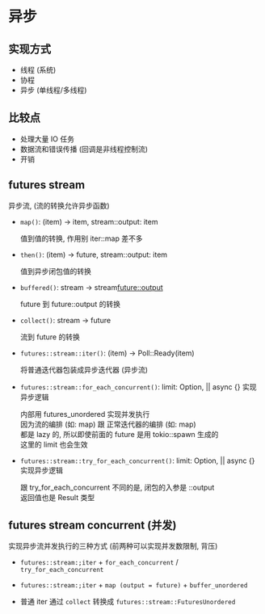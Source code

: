 # 异步

## 实现方式

- 线程 (系统)
- 协程
- 异步 (单线程/多线程)

## 比较点

- 处理大量 IO 任务
- 数据流和错误传播 (回调是非线程控制流)
- 开销

## futures stream

异步流, (流的转换允许异步函数)

- `map()`: (item) -> item, stream::output: item

  值到值的转换, 作用别 iter::map 差不多

- `then()`: (item) -> future<item>, stream::output: item

  值到异步闭包值的转换

- `buffered()`: stream<future> -> stream<future::output>

  future 到 future::output 的转换

- `collect()`: stream -> future

  流到 future 的转换

- `futures::stream::iter()`: (item) -> Poll::Ready(item)

  将普通迭代器包装成异步迭代器 (异步流)

- `futures::stream::for_each_concurrent()`: limit: Option<u32>, || async {} 实现异步逻辑

  内部用 futures_unordered 实现并发执行  
  因为流的编排 (如: map) 跟 正常迭代器的编排 (如: map)  
  都是 lazy 的, 所以即使前面的 future 是用 tokio::spawn 生成的  
  这里的 limit 也会生效

- `futures::stream::try_for_each_concurrent()`: limit: Option<u32>, || async {} 实现异步逻辑

  跟 try_for_each_concurrent 不同的是, 闭包的入参是 <item as Result>::output  
  返回值也是 Result 类型

## futures stream concurrent (并发)

实现异步流并发执行的三种方式 (前两种可以实现并发数限制, 背压)

- `futures::stream:;iter` + `for_each_concurrent` / `try_for_each_concurrent`

- `futures::stream:;iter` + `map (output = future)` + `buffer_unordered`

- 普通 iter 通过 `collect` 转换成 `futures::stream::FuturesUnordered`
